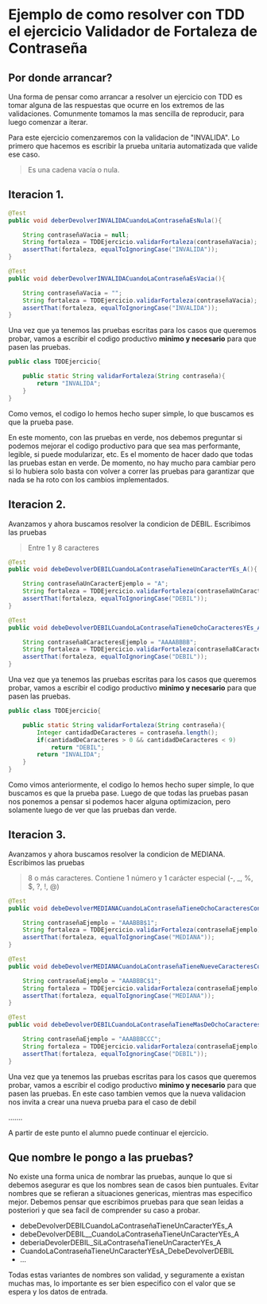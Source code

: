 # Ejemplo de como resolver con TDD el ejercicio Validador de Fortaleza de Contraseña

## Por donde arrancar?
Una forma de pensar como arrancar a resolver un ejercicio con TDD es tomar alguna de las respuestas que ocurre en los extremos de las validaciones. Comunmente tomamos la mas sencilla de reproducir, para luego comenzar a iterar.


Para este ejercicio comenzaremos con la validacion de "INVALIDA". Lo primero que hacemos es escribir la prueba unitaria automatizada que valide ese caso.
> Es una cadena vacía o nula.

## Iteracion 1. 

```java
@Test
public void deberDevolverINVALIDACuandoLaContraseñaEsNula(){

    String contraseñaVacia = null;
    String fortaleza = TDDEjercicio.validarFortaleza(contraseñaVacia);
    assertThat(fortaleza, equalToIgnoringCase("INVALIDA"));
}

@Test
public void deberDevolverINVALIDACuandoLaContraseñaEsVacia(){

    String contraseñaVacia = "";
    String fortaleza = TDDEjercicio.validarFortaleza(contraseñaVacia);
    assertThat(fortaleza, equalToIgnoringCase("INVALIDA"));
}
```
Una vez que ya tenemos las pruebas escritas para los casos que queremos probar, vamos a escribir el codigo productivo **minimo y necesario** para que pasen las pruebas.

```java
public class TDDEjercicio{

    public static String validarFortaleza(String contraseña){
        return "INVALIDA";
    }
}
```

Como vemos, el codigo lo hemos hecho super simple, lo que buscamos es que la prueba pase.

En este momento, con las pruebas en verde, nos debemos preguntar si podemos mejorar el codigo productivo para que sea mas performante, legible, si puede modularizar, etc. Es el momento de hacer dado que todas las pruebas estan en verde. De momento, no hay mucho para cambiar pero si lo hubiera solo basta con volver a correr las pruebas para garantizar que nada se ha roto con los cambios implementados.


## Iteracion 2. 

Avanzamos y ahora buscamos resolver la condicion de DEBIL. Escribimos las pruebas
> Entre 1 y  8 caracteres

```java
@Test
public void debeDevolverDEBILCuandoLaContraseñaTieneUnCaracterYEs_A(){

    String contraseñaUnCaracterEjemplo = "A";
    String fortaleza = TDDEjercicio.validarFortaleza(contraseñaUnCaracterEjemplo);
    assertThat(fortaleza, equalToIgnoringCase("DEBIL"));
}

@Test
public void debeDevolverDEBILCuandoLaContraseñaTieneOchoCaracteresYEs_AAAABBBB(){

    String contraseña8CaracteresEjemplo = "AAAABBBB";
    String fortaleza = TDDEjercicio.validarFortaleza(contraseña8CaracteresEjemplo);
    assertThat(fortaleza, equalToIgnoringCase("DEBIL"));
}
```

Una vez que ya tenemos las pruebas escritas para los casos que queremos probar, vamos a escribir el codigo productivo **minimo y necesario** para que pasen las pruebas.

```java
public class TDDEjercicio{

    public static String validarFortaleza(String contraseña){
        Integer cantidadDeCaracteres = contraseña.length();
        if(cantidadDeCaracteres > 0 && cantidadDeCaracteres < 9)
            return "DEBIL";
        return "INVALIDA";
    }
}
```

Como vimos anteriormente, el codigo lo hemos hecho super simple, lo que buscamos es que la prueba pase. Luego de que todas las pruebas pasan nos ponemos a pensar si podemos hacer alguna optimizacion, pero solamente luego de ver que las pruebas dan verde.


## Iteracion 3. 

Avanzamos y ahora buscamos resolver la condicion de MEDIANA. Escribimos las pruebas
> 8 o más caracteres. Contiene 1 número y 1 carácter especial  (-, _, %, $, ?, !, @)

```java
@Test
public void debeDevolverMEDIANACuandoLaContraseñaTieneOchoCaracteresConUnNumeroYUnCaracterEspecial(){

    String contraseñaEjemplo = "AAABBB$1";
    String fortaleza = TDDEjercicio.validarFortaleza(contraseñaEjemplo);
    assertThat(fortaleza, equalToIgnoringCase("MEDIANA"));
}

@Test
public void debeDevolverMEDIANACuandoLaContraseñaTieneNueveCaracteresConUnNumeroYUnCaracterEspecial(){

    String contraseñaEjemplo = "AAABBBC$1";
    String fortaleza = TDDEjercicio.validarFortaleza(contraseñaEjemplo);
    assertThat(fortaleza, equalToIgnoringCase("MEDIANA"));
}

@Test
public void debeDevolverDEBILCuandoLaContraseñaTieneMasDeOchoCaracteresPeroCeroNumerosOCaracteresEspeciales(){

    String contraseñaEjemplo = "AAABBBCCC";
    String fortaleza = TDDEjercicio.validarFortaleza(contraseñaEjemplo);
    assertThat(fortaleza, equalToIgnoringCase("DEBIL"));
}
```

Una vez que ya tenemos las pruebas escritas para los casos que queremos probar, vamos a escribir el codigo productivo **minimo y necesario** para que pasen las pruebas.
En este caso tambien vemos que la nueva validacion nos invita a crear una nueva prueba para el caso de debil

.......

A partir de este punto el alumno puede continuar el ejercicio.

## Que nombre le pongo a las pruebas?

No existe una forma unica de nombrar las pruebas, aunque lo que si debemos asegurar es que los nombres sean de casos bien puntuales. Evitar nombres que se refieran a situaciones genericas, mientras mas especifico mejor. Debemos pensar que escribimos pruebas para que sean leidas a posteriori y que sea facil de comprender su caso a probar.

* debeDevolverDEBILCuandoLaContraseñaTieneUnCaracterYEs_A
* debeDevolverDEBIL__CuandoLaContraseñaTieneUnCaracterYEs_A
* deberiaDevolerDEBIL_SiLaContraseñaTieneUnCaracterYEs_A
* CuandoLaContraseñaTieneUnCaracterYEsA_DebeDevolverDEBIL
* ...

Todas estas variantes de nombres son validad, y seguramente a existan muchas mas, lo importante es ser bien especifico con el valor que se espera y los datos de entrada.